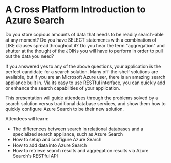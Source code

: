 # A Cross Platform Introduction to Azure Search

Do you store copious amounts of data that needs to be readily search-able at any moment?  Do you have SELECT statements with a combination of LIKE clauses spread throughout it?  Do you hear the term "aggregation" and shutter at the thought of the JOINs you will have to perform in order to pull out the data you need?

If you answered yes to any of the above questions, your application is the perfect candidate for a search solution.  Many off-the-shelf solutions are available, but if you are an Microsoft Azure user, there is an amazing search appliance built in.  Via its easy to use RESTful interface, you can quickly add or enhance the search capabilities of your application.  

This presentation will guide attendees through the problems solved by a search solution versus traditional database services, and show them how to quickly configure Azure Search to be their new solution.

Attendees will learn:
- The differences between search in relational databases and a specialized search appliance, such as Azure Search 
- How to setup and configure Azure Search
- How to add data into Azure Search
- How to retrieve search results and aggregation results via Azure Search's RESTful API